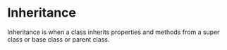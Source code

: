 # Inheritance

Inheritance is when a class inherits properties and methods from a super class or base class or parent class.